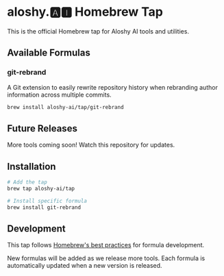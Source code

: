 # aloshy.🅰🅸 Homebrew Tap

This is the official Homebrew tap for Aloshy AI tools and utilities.

## Available Formulas

### git-rebrand
A Git extension to easily rewrite repository history when rebranding author information across multiple commits.

```bash
brew install aloshy-ai/tap/git-rebrand
```

## Future Releases
More tools coming soon! Watch this repository for updates.

## Installation

```bash
# Add the tap
brew tap aloshy-ai/tap

# Install specific formula
brew install git-rebrand
```

## Development

This tap follows [Homebrew's best practices](https://docs.brew.sh/Formula-Cookbook) for formula development.

New formulas will be added as we release more tools. Each formula is automatically updated when a new version is released.
